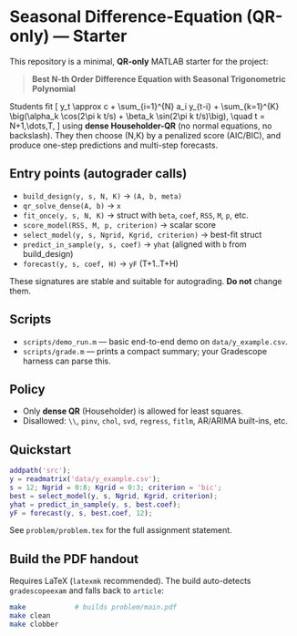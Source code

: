 # Seasonal Difference-Equation (QR-only) — Starter

This repository is a minimal, **QR-only** MATLAB starter for the project:

> **Best N-th Order Difference Equation with Seasonal Trigonometric Polynomial**

Students fit
\[
y_t \approx c + \sum_{i=1}^{N} a_i y_{t-i} + \sum_{k=1}^{K} \big(\alpha_k \cos(2\pi k t/s) + \beta_k \sin(2\pi k t/s)\big),
\quad t = N+1,\dots,T,
\]
using **dense Householder-QR** (no normal equations, no backslash). They then choose \(N,K\) by a penalized score (AIC/BIC), and produce one-step predictions and multi-step forecasts.

## Entry points (autograder calls)

- `build_design(y, s, N, K)` → `(A, b, meta)`
- `qr_solve_dense(A, b)` → `x`
- `fit_once(y, s, N, K)` → struct with `beta`, `coef`, `RSS`, `M`, `p`, etc.
- `score_model(RSS, M, p, criterion)` → scalar score
- `select_model(y, s, Ngrid, Kgrid, criterion)` → best-fit struct
- `predict_in_sample(y, s, coef)` → `yhat` (aligned with `b` from build_design)
- `forecast(y, s, coef, H)` → `yF` (T+1..T+H)

These signatures are stable and suitable for autograding. **Do not** change them.

## Scripts

- `scripts/demo_run.m` — basic end-to-end demo on `data/y_example.csv`.
- `scripts/grade.m` — prints a compact summary; your Gradescope harness can parse this.

## Policy

- Only **dense QR** (Householder) is allowed for least squares.
- Disallowed: `\\`, `pinv`, `chol`, `svd`, `regress`, `fitlm`, AR/ARIMA built-ins, etc.

## Quickstart

```matlab
addpath('src');
y = readmatrix('data/y_example.csv');
s = 12; Ngrid = 0:8; Kgrid = 0:3; criterion = 'bic';
best = select_model(y, s, Ngrid, Kgrid, criterion);
yhat = predict_in_sample(y, s, best.coef);
yF = forecast(y, s, best.coef, 12);
```

See `problem/problem.tex` for the full assignment statement.


## Build the PDF handout

Requires LaTeX (`latexmk` recommended). The build auto-detects `gradescopeexam` and falls back to `article`:

```bash
make            # builds problem/main.pdf
make clean
make clobber
```
